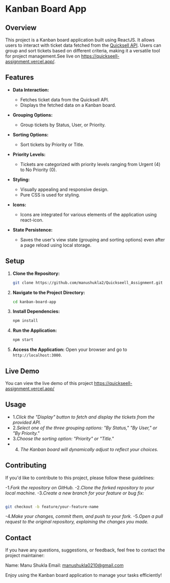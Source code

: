 # Kanban Board App

## Overview



This project is a Kanban board application built using ReactJS. It allows users to interact with ticket data fetched from the [Quicksell API](https://api.quicksell.co/v1/internal/frontend-assignment). Users can group and sort tickets based on different criteria, making it a versatile tool for project management.See live on https://quickseell-assignment.vercel.app/.


## Features

- **Data Interaction:**

  - Fetches ticket data from the Quicksell API.
  - Displays the fetched data on a Kanban board.

- **Grouping Options:**

  - Group tickets by Status, User, or Priority.

- **Sorting Options:**

  - Sort tickets by Priority or Title.

- **Priority Levels:**

  - Tickets are categorized with priority levels ranging from Urgent (4) to No Priority (0).

- **Styling:**

  - Visually appealing and responsive design.
  - Pure CSS is used for styling.

- **Icons:**

  - Icons are integrated for various elements of the application using react-icon.

- **State Persistence:**
  - Saves the user's view state (grouping and sorting options) even after a page reload using local storage.

## Setup

1. **Clone the Repository:**

   ```bash
   git clone https://github.com/manushukla2/Quickseell_Assignment.git
   ```

2. **Navigate to the Project Directory:**

   ```bash
   cd kanban-board-app
   ```

3. **Install Dependencies:**

   ```bash
   npm install
   ```

4. **Run the Application:**

   ```bash
   npm start
   ```

5. **Access the Application:**
   Open your browser and go to `http://localhost:3000`.



## Live Demo

You can view the live demo of this project 
https://quickseell-assignment.vercel.app/


## Usage

- 1.*Click the "Display" button to fetch and display the tickets from the provided API.*
- 2.*Select one of the three grouping options: "By Status," "By User," or "By Priority."*
- 3.*Choose the sorting option: "Priority" or "Title."*
- 4. *The Kanban board will dynamically adjust to reflect your choices.*

## Contributing
If you'd like to contribute to this project, please follow these guidelines:

-1.*Fork the repository on GitHub.*
-2.*Clone the forked repository to your local machine.*
-3.*Create a new branch for your feature or bug fix:*
```bash

git checkout -b feature/your-feature-name
```
-4.*Make your changes, commit them, and push to your fork.*
-5.*Open a pull request to the original repository, explaining the changes you made.*   

## Contact
If you have any questions, suggestions, or feedback, feel free to contact the project maintainer:

Name: Manu Shukla
Email: manushukla0210@gmail.com

Enjoy using the Kanban board application to manage your tasks efficiently!
